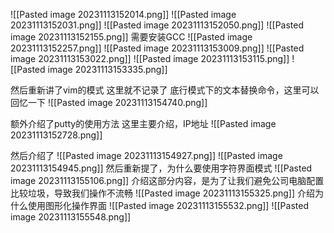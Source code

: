 ![[Pasted image 20231113152014.png]]
![[Pasted image 20231113152031.png]]
![[Pasted image 20231113152050.png]]
![[Pasted image 20231113152155.png]]
需要安装GCC
![[Pasted image 20231113152257.png]]
![[Pasted image 20231113153009.png]]
![[Pasted image 20231113153022.png]]
![[Pasted image 20231113153115.png]]
![[Pasted image 20231113153335.png]]

然后重新讲了vim的模式
这里就不记录了
底行模式下的文本替换命令，这里可以回忆一下
![[Pasted image 20231113154740.png]]


额外介绍了putty的使用方法
这里主要介绍，IP地址
![[Pasted image 20231113152728.png]]


然后介绍了
![[Pasted image 20231113154927.png]]
![[Pasted image 20231113154945.png]]
然后重新提了，为什么要使用字符界面模式
![[Pasted image 20231113155106.png]]
介绍这部分内容，是为了让我们避免公司电脑配置比较垃圾，导致我们操作不流畅
![[Pasted image 20231113155325.png]]
介绍为什么使用图形化操作界面
![[Pasted image 20231113155532.png]]
![[Pasted image 20231113155548.png]]